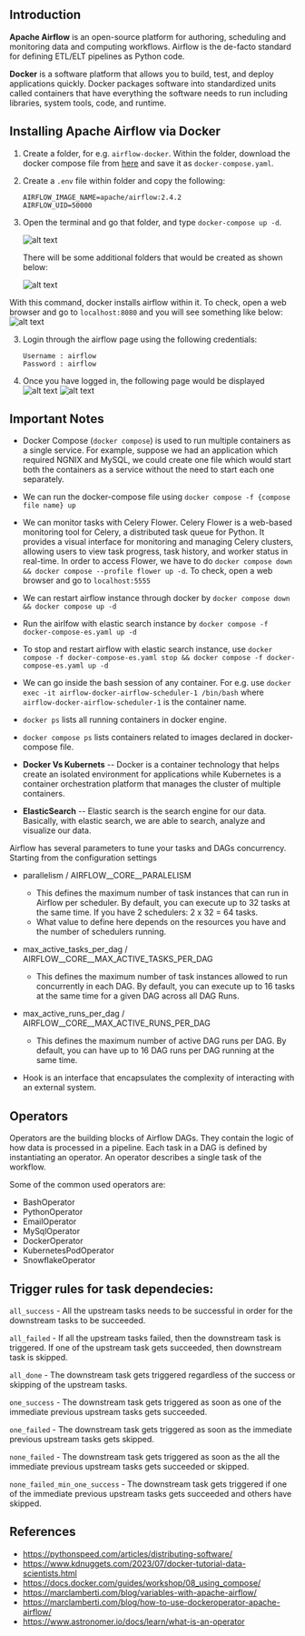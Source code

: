 Introduction
------------
**Apache Airflow** is an open-source platform for authoring, scheduling and monitoring data and computing workflows. Airflow is the de-facto standard for defining ETL/ELT pipelines as Python code.

**Docker** is a software platform that allows you to build, test, and deploy applications quickly. Docker packages software into standardized units called containers that have everything the software needs to run including libraries, system tools, code, and runtime.

Installing Apache Airflow via Docker
------------------------------------
1. Create a folder, for e.g. `airflow-docker`. Within the folder, download the docker compose file from [here](https://airflow.apache.org/docs/apache-airflow/2.5.1/docker-compose.yaml) and save it as `docker-compose.yaml`.

2. Create a `.env` file within folder and copy the following:

	~~~
	AIRFLOW_IMAGE_NAME=apache/airflow:2.4.2
	AIRFLOW_UID=50000
	~~~

2. Open the terminal and go that folder, and type `docker-compose up -d`.

    ![alt text](images/docker-airflow.png "Installing airflow through docker")

	There will be some additional folders that would be created as shown below:

	![alt text](images/docker-airflow2.png "Airflow through docker")


With this command, docker installs airflow within it. To check, open a web browser and go to `localhost:8080` and you will see something like below:
![alt text](images/airflow-login.png "Airflow login page")

3. Login through the airflow page using the following credentials:
	~~~
	Username : airflow
	Password : airflow
	~~~

4. Once you have logged in, the following page would be displayed
![alt text](images/airflow-login2.png "Airflow login page")
![alt text](images/airflow-login3.png "Airflow login page")


Important Notes
---------------
+ Docker Compose (`docker compose`) is used to run multiple containers as a single service. For example, suppose we had an application which required NGNIX and MySQL, we could create one file which would start both the containers as a service without the need to start each one separately.

+ We can run the docker-compose file using `docker compose -f {compose file name} up`

+ We can monitor tasks with Celery Flower. Celery Flower is a web-based monitoring tool for Celery, a distributed task queue for Python. It provides a visual interface for monitoring and managing Celery clusters, allowing users to view task progress, task history, and worker status in real-time.
In order to access Flower, we have to do `docker compose down && docker compose --profile flower up -d`. To check, open a web browser and go to `localhost:5555`

+ We can restart airflow instance through docker by `docker compose down && docker compose up -d`

+ Run the airlfow with elastic search instance by `docker compose -f docker-compose-es.yaml up -d`

+ To stop and restart airflow with elastic search instance, use `docker compose -f docker-compose-es.yaml stop && docker compose -f docker-compose-es.yaml up -d`

+ We can go inside the bash session of any container. For e.g. use `docker exec -it airflow-docker-airflow-scheduler-1 /bin/bash` where `airflow-docker-airflow-scheduler-1` is the container name.

+ `docker ps` lists all running containers in docker engine.

+ `docker compose ps` lists containers related to images declared in docker-compose file.

+ **Docker Vs Kubernets** -- Docker is a container technology that helps create an isolated environment for applications while Kubernetes is a container orchestration platform that manages the cluster of multiple containers.

+ **ElasticSearch** -- Elastic search is the search engine for our data. Basically, with elastic search, we are able to search, analyze and visualize our data.

Airflow has several parameters to tune your tasks and DAGs concurrency. Starting from the configuration settings
+ parallelism / AIRFLOW__CORE__PARALELISM
	- This defines the maximum number of task instances that can run in Airflow per scheduler. By default, you can execute up to 32 tasks at the same time. If you have 2 schedulers: 2 x 32 = 64 tasks.
	- What value to define here depends on the resources you have and the number of schedulers running.

+ max_active_tasks_per_dag / AIRFLOW__CORE__MAX_ACTIVE_TASKS_PER_DAG
	- This defines the maximum number of task instances allowed to run concurrently in each DAG. By default, you can execute up to 16 tasks at the same time for a given DAG across all DAG Runs.

+ max_active_runs_per_dag / AIRFLOW__CORE__MAX_ACTIVE_RUNS_PER_DAG
	- This defines the maximum number of active DAG runs per DAG. By default, you can have up to 16 DAG runs per DAG running at the same time.

+ Hook is an interface that encapsulates the complexity of interacting with an external system.


Operators
---------
Operators are the building blocks of Airflow DAGs. They contain the logic of how data is processed in a pipeline. Each task in a DAG is defined by instantiating an operator. An operator describes a single task of the workflow. 

Some of the common used operators are:
+ BashOperator 
+ PythonOperator 
+ EmailOperator
+ MySqlOperator
+ DockerOperator
+ KubernetesPodOperator
+ SnowflakeOperator


Trigger rules for task dependecies:
-----------------------------------
`all_success` - All the upstream tasks needs to be successful in order for the downstream tasks to be succeeded.

`all_failed` - If all the upstream tasks failed, then the downstream task is triggered. If one of the upstream task gets succeeded, then downstream task is skipped.

`all_done` - The downstream task gets triggered regardless of the success or skipping of the upstream tasks.

`one_success` - The downstream task gets triggered as soon as one of the immediate previous upstream tasks gets succeeded.

`one_failed` - The downstream task gets triggered as soon as the immediate previous upstream tasks gets skipped.

`none_failed` - The downstream task gets triggered as soon as the all the immediate previous upstream tasks gets succeeded or skipped.

`none_failed_min_one_success` - The downstream task gets triggered if one of the immediate previous upstream tasks gets succeeded and others have skipped.

References
----------
+ https://pythonspeed.com/articles/distributing-software/
+ https://www.kdnuggets.com/2023/07/docker-tutorial-data-scientists.html
+ https://docs.docker.com/guides/workshop/08_using_compose/
+ https://marclamberti.com/blog/variables-with-apache-airflow/
+ https://marclamberti.com/blog/how-to-use-dockeroperator-apache-airflow/
+ https://www.astronomer.io/docs/learn/what-is-an-operator